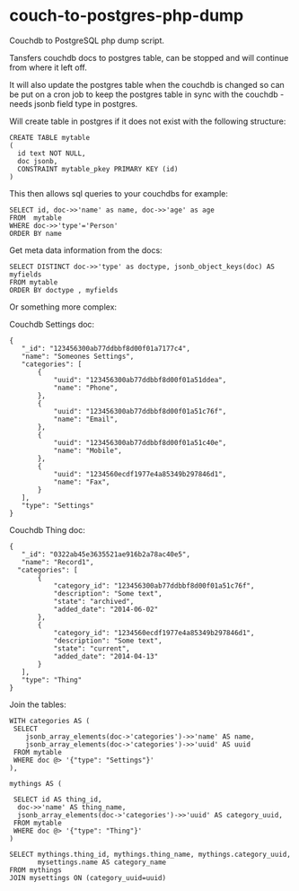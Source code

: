 couch-to-postgres-php-dump
==========================

Couchdb to PostgreSQL php dump script.

Tansfers couchdb docs to postgres table, can be stopped and will continue from where it left off.

It will also update the postgres table when the couchdb is changed so can be put on a cron job to keep the postgres table in sync with the couchdb - needs jsonb field type in postgres.

Will create table in postgres if it does not exist with the following structure:

    CREATE TABLE mytable
    (
      id text NOT NULL,
      doc jsonb,
      CONSTRAINT mytable_pkey PRIMARY KEY (id)
    )

This then allows sql queries to your couchdbs for example:

    SELECT id, doc->>'name' as name, doc->>'age' as age
    FROM  mytable
    WHERE doc->>'type'='Person'
    ORDER BY name


Get meta data information from the docs:

    SELECT DISTINCT doc->>'type' as doctype, jsonb_object_keys(doc) AS myfields
    FROM mytable
    ORDER BY doctype , myfields


Or something more complex:

Couchdb Settings doc:

    {
       "_id": "123456300ab77ddbbf8d00f01a7177c4",
       "name": "Someones Settings",
       "categories": [
           {
               "uuid": "123456300ab77ddbbf8d00f01a51ddea",
               "name": "Phone",
           },
           {
               "uuid": "123456300ab77ddbbf8d00f01a51c76f",
               "name": "Email",
           },
           {
               "uuid": "123456300ab77ddbbf8d00f01a51c40e",
               "name": "Mobile",
           },
           {
               "uuid": "1234560ecdf1977e4a85349b297846d1",
               "name": "Fax",
           }
       ],
       "type": "Settings"
    }

Couchdb Thing doc:

    {
       "_id": "0322ab45e3635521ae916b2a78ac40e5",
       "name": "Record1",
      "categories": [
           {
               "category_id": "123456300ab77ddbbf8d00f01a51c76f",
               "description": "Some text",               
               "state": "archived",
               "added_date": "2014-06-02"
           }, 
           {
               "category_id": "1234560ecdf1977e4a85349b297846d1",
               "description": "Some text",
               "state": "current",
               "added_date": "2014-04-13"
           }
       ],
       "type": "Thing"
    }   


Join the tables:


    WITH categories AS (
     SELECT 
	    jsonb_array_elements(doc->'categories')->>'name' AS name,
	    jsonb_array_elements(doc->'categories')->>'uuid' AS uuid
   	 FROM mytable
     WHERE doc @> '{"type": "Settings"}'
    ),

    mythings AS (

     SELECT id AS thing_id,
      doc->>'name' AS thing_name,
      jsonb_array_elements(doc->'categories')->>'uuid' AS category_uuid,
     FROM mytable
     WHERE doc @> '{"type": "Thing"}'
    )

    SELECT mythings.thing_id, mythings.thing_name, mythings.category_uuid, 
           mysettings.name AS category_name 
    FROM mythings
    JOIN mysettings ON (category_uuid=uuid)
 

